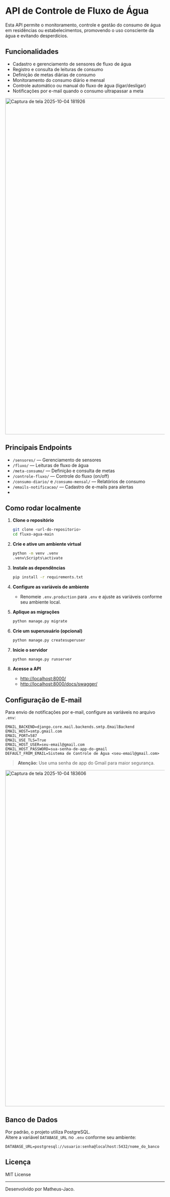 # API de Controle de Fluxo de Água

Esta API permite o monitoramento, controle e gestão do consumo de água em residências ou estabelecimentos, promovendo o uso consciente da água e evitando desperdícios.

## Funcionalidades

- Cadastro e gerenciamento de sensores de fluxo de água
- Registro e consulta de leituras de consumo
- Definição de metas diárias de consumo
- Monitoramento do consumo diário e mensal
- Controle automático ou manual do fluxo de água (ligar/desligar)
- Notificações por e-mail quando o consumo ultrapassar a meta

<img width="1900" height="1060" alt="Captura de tela 2025-10-04 181926" src="https://github.com/user-attachments/assets/529c6434-feb0-40bf-a208-94f442f31e38" />


## Principais Endpoints

- `/sensores/` — Gerenciamento de sensores
- `/fluxo/` — Leituras de fluxo de água
- `/meta-consumo/` — Definição e consulta de metas
- `/controle-fluxo/` — Controle do fluxo (on/off)
- `/consumo-diario/` e `/consumo-mensal/` — Relatórios de consumo
- `/emails-notificacao/` — Cadastro de e-mails para alertas
- 
## Como rodar localmente

1. **Clone o repositório**
    ```sh
    git clone <url-do-repositorio>
    cd fluxo-agua-main
    ```

2. **Crie e ative um ambiente virtual**
    ```sh
    python -m venv .venv
    .venv\Scripts\activate
    ```

3. **Instale as dependências**
    ```sh
    pip install -r requirements.txt
    ```

4. **Configure as variáveis de ambiente**
    - Renomeie `.env.production` para `.env` e ajuste as variáveis conforme seu ambiente local.

5. **Aplique as migrações**
    ```sh
    python manage.py migrate
    ```

6. **Crie um superusuário (opcional)**
    ```sh
    python manage.py createsuperuser
    ```

7. **Inicie o servidor**
    ```sh
    python manage.py runserver
    ```

8. **Acesse a API**
    - [http://localhost:8000/](http://localhost:8000/)
    - [http://localhost:8000/docs/swagger/](http://localhost:8000/docs/swagger/)

## Configuração de E-mail

Para envio de notificações por e-mail, configure as variáveis no arquivo `.env`:

```env
EMAIL_BACKEND=django.core.mail.backends.smtp.EmailBackend
EMAIL_HOST=smtp.gmail.com
EMAIL_PORT=587
EMAIL_USE_TLS=True
EMAIL_HOST_USER=seu-email@gmail.com
EMAIL_HOST_PASSWORD=sua-senha-de-app-do-gmail
DEFAULT_FROM_EMAIL=Sistema de Controle de Água <seu-email@gmail.com>
```

> **Atenção:** Use uma senha de app do Gmail para maior segurança.

<img width="1900" height="1060" alt="Captura de tela 2025-10-04 183606" src="https://github.com/user-attachments/assets/904f9ecb-9b12-403e-9d6d-636e80b8fe49" />


## Banco de Dados

Por padrão, o projeto utiliza PostgreSQL.  
Altere a variável `DATABASE_URL` no `.env` conforme seu ambiente:

```env
DATABASE_URL=postgresql://usuario:senha@localhost:5432/nome_do_banco
```

## Licença

MIT License

---

Desenvolvido por Matheus-Jaco.
